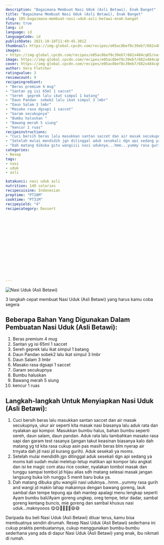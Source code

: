 ```yaml
---
description: "Bagaimana Membuat Nasi Uduk (Asli Betawi), Enak Banget"
title: "Bagaimana Membuat Nasi Uduk (Asli Betawi), Enak Banget"
slug: 105-bagaimana-membuat-nasi-uduk-asli-betawi-enak-banget
future: true
lang: id
language: id
languageCode: id
publishDate: 2021-10-18T11:49:45.301Z 
thumbnail: https://img-global.cpcdn.com/recipes/e05ac8bef8c39eb7/682x484cq65/nasi-uduk-asli-betawi-foto-resep-utama.webp
images:
- https://img-global.cpcdn.com/recipes/e05ac8bef8c39eb7/682x484cq65/nasi-uduk-asli-betawi-foto-resep-utama.webp
image: https://img-global.cpcdn.com/recipes/e05ac8bef8c39eb7/682x484cq65/nasi-uduk-asli-betawi-foto-resep-utama.webp
cover: https://img-global.cpcdn.com/recipes/e05ac8bef8c39eb7/682x484cq65/nasi-uduk-asli-betawi-foto-resep-utama.webp
author: Vera Fletcher
ratingvalue: 3
reviewcount: 9
recipeingredient:
- "Beras premium 4 mug"
- "Santan yg isi 65ml 1 saccet"
- "Sereh  geprek lalu ikat simpul 1 batang"
- "Daun Pandan  sobek2 lalu ikat simpul 3 lmbr"
- "Daun Salam 3 lmbr"
- "Masako rasa dgsapi 1 saccet"
- "Garam secukupnya"
- "Bumbu haluskan "
- "Bawang merah 5 siung"
- "kencur 1 ruas"
recipeinstructions:
- "Cuci bersih beras lalu masukkan santan saccet dan air masak secukupnya, ukur air seperti kita masak nasi biasanya lalu aduk rata dan nyalakan api kompor. Masukkan bumbu halus, bahan bumbu seperti sereh, daun salam, daun pandan. Aduk rata lalu tambahkan masako rasa sapi dan garam test rasanya (jangan takut keasinan biasanya kalo dah matang yg td kita rasa cukup asin pas masih beras blm nyerap air trnyata dah jd nasi jd kurang gurih). Aduk sesekali ya moms."
- "Setelah mulai mendidih jgn ditinggal aduk sesekali dgn api sedang ya moms kali sudah mulai meletup-letup matikan api kompor lalu angkat dan isi ke magic com atau rice cooker, nyalakan tombol masak dan tunggu sampai tombol jd hijau alias sdh matang selesai masak jangan langsung buka loh nunggu 5 menit baru buka ya."
- "Dah matang dibuka gitu wangiiii nasi uduknya...hmm...yummy rasa gurih and wangi jd makin lahap makannya dengan bawang goreng, lauk sambal dan tempe tepung aja dah mantep apalagi menu lengkap seperti Ayam bumbu bali/Ayam goreng ungkep, oreg tempe, telur dadar, sambal goreng kentang buncis, mie goreng dan sambal khusus nasi uduk...maknyooos 😋😋👍🏻👍🏻😄😄"
categories:
- Resep
tags:
- nasi
- uduk
- asli

katakunci: nasi uduk asli 
nutrition: 149 calories
recipecuisine: Indonesian
preptime: "PT28M"
cooktime: "PT31M"
recipeyield: "4"
recipecategory: Dessert


     
    
    
    
    
    
    
    
    
    
    
      
    
---
```



![Nasi Uduk (Asli Betawi)](https://img-global.cpcdn.com/recipes/e05ac8bef8c39eb7/682x484cq65/nasi-uduk-asli-betawi-foto-resep-utama.webp)

3 langkah cepat membuat  Nasi Uduk (Asli Betawi) yang harus kamu coba segera

<!--inarticleads1-->

## Beberapa Bahan Yang Digunakan Dalam Pembuatan Nasi Uduk (Asli Betawi):

1. Beras premium 4 mug
1. Santan yg isi 65ml 1 saccet
1. Sereh  geprek lalu ikat simpul 1 batang
1. Daun Pandan  sobek2 lalu ikat simpul 3 lmbr
1. Daun Salam 3 lmbr
1. Masako rasa dgsapi 1 saccet
1. Garam secukupnya
1. Bumbu haluskan 
1. Bawang merah 5 siung
1. kencur 1 ruas



<!--inarticleads2-->

## Langkah-langkah Untuk Menyiapkan Nasi Uduk (Asli Betawi):

1. Cuci bersih beras lalu masukkan santan saccet dan air masak secukupnya, ukur air seperti kita masak nasi biasanya lalu aduk rata dan nyalakan api kompor. Masukkan bumbu halus, bahan bumbu seperti sereh, daun salam, daun pandan. Aduk rata lalu tambahkan masako rasa sapi dan garam test rasanya (jangan takut keasinan biasanya kalo dah matang yg td kita rasa cukup asin pas masih beras blm nyerap air trnyata dah jd nasi jd kurang gurih). Aduk sesekali ya moms.
1. Setelah mulai mendidih jgn ditinggal aduk sesekali dgn api sedang ya moms kali sudah mulai meletup-letup matikan api kompor lalu angkat dan isi ke magic com atau rice cooker, nyalakan tombol masak dan tunggu sampai tombol jd hijau alias sdh matang selesai masak jangan langsung buka loh nunggu 5 menit baru buka ya.
1. Dah matang dibuka gitu wangiiii nasi uduknya...hmm...yummy rasa gurih and wangi jd makin lahap makannya dengan bawang goreng, lauk sambal dan tempe tepung aja dah mantep apalagi menu lengkap seperti Ayam bumbu bali/Ayam goreng ungkep, oreg tempe, telur dadar, sambal goreng kentang buncis, mie goreng dan sambal khusus nasi uduk...maknyooos 😋😋👍🏻👍🏻😄😄




Daripada ibu beli  Nasi Uduk (Asli Betawi)  diluar terus, kamu  bisa membuatnya sendiri dirumah. Resep  Nasi Uduk (Asli Betawi)  sederhana ini cukup praktis pembuatannya, cukup menggunakan bumbu-bumbu sederhana yang ada di dapur  Nasi Uduk (Asli Betawi)  yang enak, ibu nikmati di rumah.
